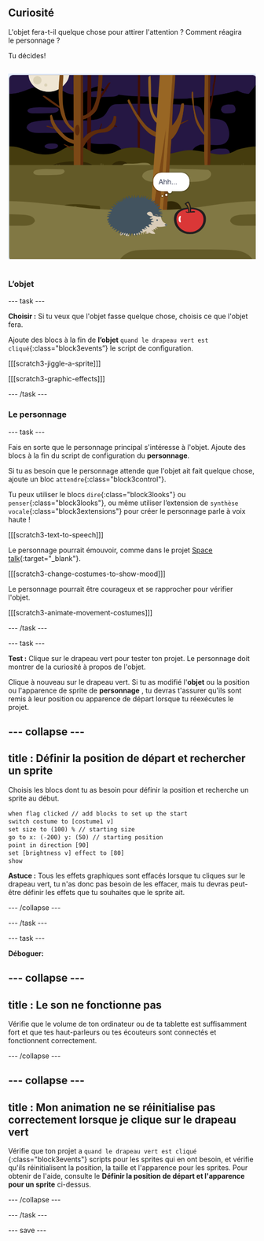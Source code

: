 ## Curiosité

<div style="display: flex; flex-wrap: wrap">
<div style="flex-basis: 200px; flex-grow: 1; margin-right: 15px;">
L'objet fera-t-il quelque chose pour attirer l'attention ? Comment réagira le personnage ?

Tu décides!
</div>
<div>

![Le projet « BOO! » montrant le personnage curieux.](images/boo.png)

</div>
</div>

### L’objet

--- task ---

**Choisir :** Si tu veux que l'objet fasse quelque chose, choisis ce que l'objet fera.

Ajoute des blocs à la fin de **l’objet** `quand le drapeau vert est cliqué`{:class="block3events”} le script de configuration.

[[[scratch3-jiggle-a-sprite]]]

[[[scratch3-graphic-effects]]]

--- /task ---

### Le personnage

--- task ---

Fais en sorte que le personnage principal s'intéresse à l'objet. Ajoute des blocs à la fin du script de configuration du **personnage**.

Si tu as besoin que le personnage attende que l'objet ait fait quelque chose, ajoute un bloc `attendre`{:class="block3control"}.

Tu peux utiliser le blocs `dire`{:class="block3looks"} ou `penser`{:class="block3looks"}, ou même utiliser l’extension de `synthèse vocale`{:class="block3extensions"} pour créer le personnage parle à voix haute !

[[[scratch3-text-to-speech]]]

Le personnage pourrait émouvoir, comme dans le projet [Space talk](https://projects.raspberrypi.org/en/projects/space-talk){:target="_blank"}.

[[[scratch3-change-costumes-to-show-mood]]]

Le personnage pourrait être courageux et se rapprocher pour vérifier l'objet.

[[[scratch3-animate-movement-costumes]]]

--- /task ---

--- task ---

**Test :** Clique sur le drapeau vert pour tester ton projet. Le personnage doit montrer de la curiosité à propos de l'objet.

Clique à nouveau sur le drapeau vert. Si tu as modifié l'**objet** ou la position ou l'apparence de sprite de **personnage** , tu devras t'assurer qu'ils sont remis à leur position ou apparence de départ lorsque tu réexécutes le projet.

--- collapse ---
---
title : Définir la position de départ et rechercher un sprite
---

Choisis les blocs dont tu as besoin pour définir la position et recherche un sprite au début.

```blocks3
when flag clicked // add blocks to set up the start 
switch costume to [costume1 v]
set size to (100) % // starting size
go to x: (-200) y: (50) // starting position
point in direction [90]
set [brightness v] effect to [80]
show
```

**Astuce :** Tous les effets graphiques sont effacés lorsque tu cliques sur le drapeau vert, tu n'as donc pas besoin de les effacer, mais tu devras peut-être définir les effets que tu souhaites que le sprite ait.

--- /collapse ---

--- /task ---

--- task ---

**Déboguer:**

--- collapse ---
---
title : Le son ne fonctionne pas
---

Vérifie que le volume de ton ordinateur ou de ta tablette est suffisamment fort et que tes haut-parleurs ou tes écouteurs sont connectés et fonctionnent correctement.

--- /collapse ---

--- collapse ---
---
title : Mon animation ne se réinitialise pas correctement lorsque je clique sur le drapeau vert
---

Vérifie que ton projet a `quand le drapeau vert est cliqué `{:class="block3events"} scripts pour les sprites qui en ont besoin, et vérifie qu'ils réinitialisent la position, la taille et l'apparence pour les sprites. Pour obtenir de l'aide, consulte le **Définir la position de départ et l'apparence pour un sprite** ci-dessus.

--- /collapse ---

--- /task ---

--- save ---
